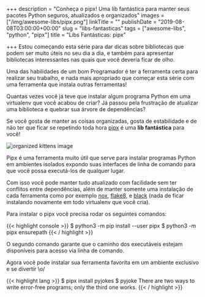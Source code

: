 +++
description = "Conheça o pipx! Uma lib fantástica para manter seus pacotes Python seguros, atualizados e organizados"
images = ["/img/awesome-libs/pipx.png"]
linkTitle = ""
publishDate = "2019-08-08T03:00:00+00:00"
slug = "libs-fantasticas"
tags = ["awesome-libs", "python", "pipx"]
title = "Libs Fantásticas: pipx"

+++
Estou começando esta série para dar dicas sobre bibliotecas que podem ser muito úteis no seu dia a dia, e também para apresentar bibliotecas interessantes nas quais que você deveria ficar de olho.

Uma das habilidades de um bom Programador é ter a ferramenta certa para realizar seu trabalho, e nada mais apropriado que começar esta série com uma ferramenta que instala outras ferramentas!

Quantas vezes você já teve que instalar algum programa Python em uma virtualenv que você acabou de criar? Já passou pela frustração de atualizar uma biblioteca e quebrar sua árvore de dependências?

Se você gosta de manter as coisas organizadas, gosta de estabilidade e de não ter que ficar se repetindo toda hora [pipx](https://pipxproject.github.io/pipx/) é uma **lib fantástica** para você!

![organized kittens image](/img/memes/organized-kittens.jpg)

Pipx é uma ferramenta muito útil que serve para instalar programas Python em ambientes isolados expondo suas interfaces de linha de comando para que você possa executá-los de qualquer lugar.

Com isso você pode manter tudo atualizado com facilidade sem ter conflitos entre dependências, além de manter somente uma instalação de cada ferramenta como por exemplo [nox](https://nox.thea.codes/en/stable/), [flake8](http://flake8.pycqa.org/en/latest/), e [black](https://black.readthedocs.io/en/stable/) (nada de ficar instalando novamente em todo virtualenv que você cria).

Para instalar o pipx você precisa rodar os seguintes comandos:

{{< highlight console >}}
$ python3 -m pip install --user pipx
$ python3 -m pipx ensurepath
{{< / highlight >}}

O segundo comando garante que o caminho dos executáveis estejam disponíveis para acesso via linha de comando.

Agora você pode instalar sua ferramenta favorita em um ambiente exclusivo e se divertir \\o/

{{< highlight lang >}}
$ pipx install pyjokes
$ pyjoke
There are two ways to write error-free programs; only the third one works.
{{< / highlight >}}